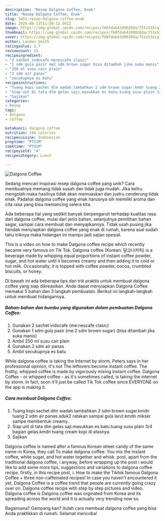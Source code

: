 ```yaml
---
description: "Resep Dalgona Coffee, Enak"
title: "Resep Dalgona Coffee, Enak"
slug: 5451-resep-dalgona-coffee-enak
date: 2020-08-13T11:50:32.041Z
image: https://img-global.cpcdn.com/recipes/f60fdab43d9020da/751x532cq70/dalgona-coffee-foto-resep-utama.jpg
thumbnail: https://img-global.cpcdn.com/recipes/f60fdab43d9020da/751x532cq70/dalgona-coffee-foto-resep-utama.jpg
cover: https://img-global.cpcdn.com/recipes/f60fdab43d9020da/751x532cq70/dalgona-coffee-foto-resep-utama.jpg
author: Landon Smith
ratingvalue: 3.7
reviewcount: 15
recipeingredient:
- "2 sachet indocafe menescafe clasic"
- "1 sdm gula pasir me2 sdm brown sugar bisa ditambah jika suka manis"
- "250 ml susu cair plain"
- "2 sdm air panas"
- "secukupnya es batu"
recipeinstructions:
- "Tuang kopi sachet dlm wadah.tambahkan 2 sdm brown sugar.kmdn tuang 2 sdm air panas.aduk2 ratakan sampai gula larut.kmdn mikser sampe membentuk creamy.."
- "Siap unt di tata dlm gelas saji.masukkan es batu.tuang susu plain 3/4 bagian gelas.kmdn tuang cream kopi di atasnya."
- "Sajikan"
categories:
- Resep
tags:
- dalgona
- coffee

katakunci: dalgona coffee 
nutrition: 194 calories
recipecuisine: Indonesian
preptime: "PT32M"
cooktime: "PT41M"
recipeyield: "4"
recipecategory: Lunch

---
```



![Dalgona Coffee](https://img-global.cpcdn.com/recipes/f60fdab43d9020da/751x532cq70/dalgona-coffee-foto-resep-utama.jpg)

Sedang mencari inspirasi resep dalgona coffee yang unik? Cara membuatnya memang tidak susah dan tidak juga mudah. Jika keliru mengolah maka hasilnya tidak akan memuaskan dan justru cenderung tidak enak. Padahal dalgona coffee yang enak harusnya sih memiliki aroma dan cita rasa yang bisa memancing selera kita.

Ada beberapa hal yang sedikit banyak berpengaruh terhadap kualitas rasa dari dalgona coffee, mulai dari jenis bahan, selanjutnya pemilihan bahan segar, sampai cara membuat dan menyajikannya. Tidak usah pusing jika hendak menyiapkan dalgona coffee yang enak di rumah, karena asal sudah tahu triknya maka hidangan ini mampu jadi sajian spesial.

This is a video on how to make Dalgona coffee recipe which recently became very famous on Tik Tok. Dalgona coffee (Korean: 달고나커피) is a beverage made by whipping equal proportions of instant coffee powder, sugar, and hot water until it becomes creamy and then adding it to cold or hot milk. Occasionally, it is topped with coffee powder, cocoa, crumbled biscuits, or honey.


Di bawah ini ada beberapa tips dan trik praktis untuk membuat dalgona coffee yang siap dikreasikan. Anda dapat menyiapkan Dalgona Coffee memakai 5 bahan dan 3 langkah pembuatan. Berikut ini langkah-langkah untuk membuat hidangannya.

<!--inarticleads1-->

##### Bahan-bahan dan bumbu yang digunakan dalam pembuatan Dalgona Coffee:

1. Gunakan 2 sachet indocafe (me:nescafe clasic)
1. Gunakan 1 sdm gula pasir (me:2 sdm brown sugar) (bisa ditambah jika suka manis)
1. Ambil 250 ml susu cair plain
1. Gunakan 2 sdm air panas
1. Ambil secukupnya es batu


While dalgona coffee is taking the Internet by storm, Peters says in her professional opinion, it&#39;s not The leftovers become instant coffee. The frothy, whipped coffee is made by vigorously mixing instant coffee. Dalgona Coffee - or whipped coffee - as it&#39;s sometimes called, is taking the internet by storm. In fact, soon it&#39;ll just be called Tik Tok coffee since EVERYONE on the app is making it. 

<!--inarticleads2-->

##### Cara membuat Dalgona Coffee:

1. Tuang kopi sachet dlm wadah.tambahkan 2 sdm brown sugar.kmdn tuang 2 sdm air panas.aduk2 ratakan sampai gula larut.kmdn mikser sampe membentuk creamy..
1. Siap unt di tata dlm gelas saji.masukkan es batu.tuang susu plain 3/4 bagian gelas.kmdn tuang cream kopi di atasnya.
1. Sajikan


Dalgona coffee is named after a famous Korean street candy of the same name-in Korea, they call To make dalgona coffee: You mix the instant coffee, white sugar, and hot water together and whisk. post, apart from the traditional dalgona coffee, i anyway, before wrapping up the post i would like to add some more tips, suggestions and variations to dalgona coffee recipe. firstly, in this recipe post, i. How to make the Tiktok famous Dalgona Coffee + three non-caffeinated recipes! In case you haven&#39;t encountered it yet, Dalgona Coffee is a coffee trend that people are currently going crazy over on. Dalgona coffee recipe with step by step pictures and video. Dalgona coffee is Dalgona coffee was orginated from Korea and its spreading across the world and it is actually very trending now so. 

Bagaimana? Gampang kan? Itulah cara membuat dalgona coffee yang bisa Anda praktikkan di rumah. Selamat mencoba!
